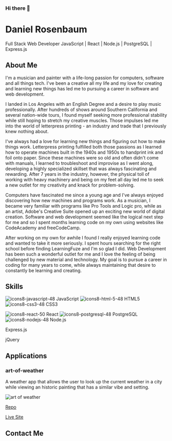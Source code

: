 ### Hi there 👋

<!--
**danielwrosenbaum/danielwrosenbaum** is a ✨ _special_ ✨ repository because its `README.md` (this file) appears on your GitHub profile.

Here are some ideas to get you started:

- 🔭 I’m currently working on ...
- 🌱 I’m currently learning ...
- 👯 I’m looking to collaborate on ...
- 🤔 I’m looking for help with ...
- 💬 Ask me about ...
- 📫 How to reach me: ...
- 😄 Pronouns: ...
- ⚡ Fun fact: ...
-->

# Daniel Rosenbaum

Full Stack Web Developer
JavaScript | React | Node.js | PostgreSQL | Express.js 

## About Me

I'm a musician and painter with a life-long passion for computers, software and all things tech. I've been a creative all my life and my love for creating and learning new things has led me to pursuing a career in software and web development.

I landed in Los Angeles with an English Degree and a desire to play music professionally. After hundreds of shows around Southern California and several nation-wide tours, I found myself seeking more professional stability while still hoping to stretch my creative muscles. Those impulses led me into the world of letterpress printing - an industry and trade that I previously knew nothing about.

I've always had a love for learning new things and figuring out how to make things work. Letterpress printing fulfilled both those passions as I learned how to operate machines built in the 1940s and 1950s to handprint ink and foil onto paper. Since these machines were so old and often didn't come with manuals, I learned to troubleshoot and improvise as I went along, developing a highly specialized skillset that was always fascinating and rewarding. After 7 years in the industry, however, the physical toll of working with heavy machinery and being on my feet all day led me to seek a new outlet for my creativity and knack for problem-solving.

Computers have fascinated me since a young age and I've always enjoyed discovering how new machines and programs work. As a musician, I became very familiar with programs like Pro Tools and Logic pro, while as an artist, Adobe's Creative Suite opened up an exciting new world of digital creation. Software and web development seemed like the logical next step for me and so I spent months learning code on my own using websites like CodeAcademy and freeCodeCamp.

After working on my own for awhile I found I really enjoyed learning code and wanted to take it more seriously. I spent hours searching for the right school before finding LearningFuze and I'm so glad I did. Web Development has been such a wonderful outlet for me and I love the feeling of being challenged by new material and technology. My goal is to pursue a career in coding for many years to come, while always maintaining that desire to constantly be learning and creating.


## Skills

![icons8-javascript-48](https://user-images.githubusercontent.com/74999873/115598273-161db200-a28f-11eb-9164-55f083723fb5.png) JavaScript ![icons8-html-5-48](https://user-images.githubusercontent.com/74999873/115598088-e078c900-a28e-11eb-81d3-00d567fb55cd.png) HTML5 ![icons8-css3-48](https://user-images.githubusercontent.com/74999873/115598173-f7b7b680-a28e-11eb-82cd-9cfb000c98fe.png) CSS3 

![icons8-react-50](https://user-images.githubusercontent.com/74999873/115597938-b1faee00-a28e-11eb-8937-c189f50fc93e.png) React
![icons8-postgresql-48](https://user-images.githubusercontent.com/74999873/115598443-4b2a0480-a28f-11eb-9ffa-eb6dd7122b12.png) PostgreSQL
![icons8-nodejs-48](https://user-images.githubusercontent.com/74999873/115598368-2f266300-a28f-11eb-9ffb-5397df67bd02.png) Node.js

Express.js

jQuery



## Applications

### art-of-weather

A weather app that allows the user to look up the current weather in a city while viewing an historic painting that has a similar vibe and setting.

![art of weather](https://user-images.githubusercontent.com/74999873/115601099-3c911c80-a292-11eb-9b91-d4f5dede1669.gif)

[Repo](https://github.com/danielwrosenbaum/art-of-weather)

[Live Site](https://danielwrosenbaum.github.io/art-of-weather/)


## Contact Me
